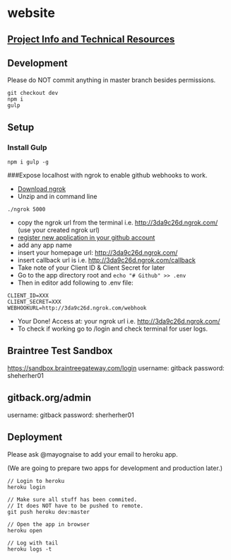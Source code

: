 # website

## [Project Info and Technical Resources](https://github.com/rolz/gitback/wiki)

## Development

Please do NOT commit anything in master branch besides permissions.

```
git checkout dev
npm i
gulp
```

## Setup

### Install Gulp

```
npm i gulp -g
```

###Expose localhost with ngrok to enable github webhooks to work.

* [Download ngrok](https://ngrok.com/)
* Unzip and in command line
```
./ngrok 5000
```
* copy the ngrok url from the terminal i.e. http://3da9c26d.ngrok.com/ (use your created ngrok url)
* [register new application in your github account](https://github.com/settings/applications)
* add any app name
* insert your homepage url: http://3da9c26d.ngrok.com/
* insert callback url is i.e. http://3da9c26d.ngrok.com/callback
* Take note of your Client ID & Client Secret for later
* Go to the app directory root and `echo "# Github" >> .env`
* Then in editor add following to .env file:
```
CLIENT_ID=XXX
CLIENT_SECRET=XXX
WEBHOOKURL=http://3da9c26d.ngrok.com/webhook
```

* Your Done! Access at: your ngrok url i.e. http://3da9c26d.ngrok.com/
* To check if working go to /login and check terminal for user logs.

## Braintree Test Sandbox

https://sandbox.braintreegateway.com/login
username: gitback
password: sheherher01

## gitback.org/admin

username: gitback
password: sherherher01

## Deployment

Please ask @mayognaise to add your email to heroku app.

(We are going to prepare two apps for development and production later.)

```
// Login to heroku
heroku login

// Make sure all stuff has been commited.
// It does NOT have to be pushed to remote.
git push heroku dev:master

// Open the app in browser
heroku open

// Log with tail
heroku logs -t
```
